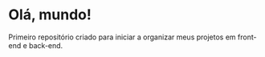 # Olá, mundo!
Primeiro repositório criado para iniciar a organizar meus projetos em front-end e back-end.